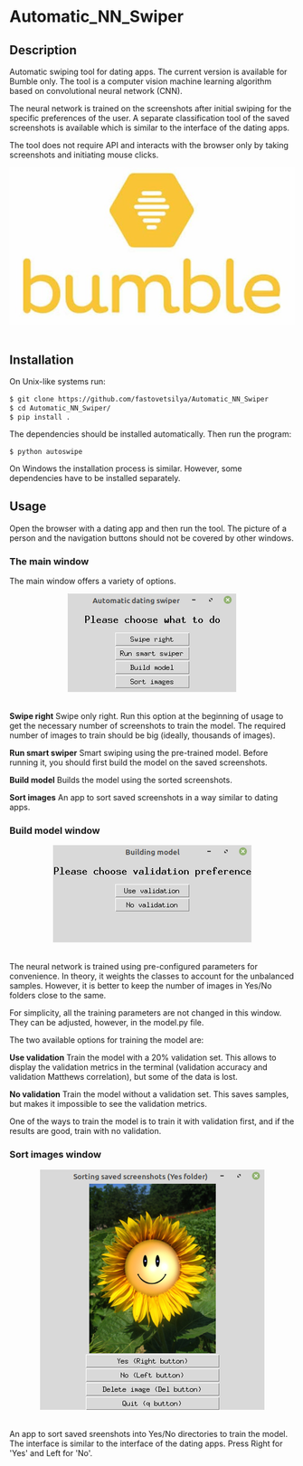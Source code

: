 # Automatic_NN_Swiper


## Description
Automatic swiping tool for dating apps. The current version is available for Bumble only. 
The tool is a computer vision machine learning algorithm based on convolutional neural 
network (CNN). 

The neural network is trained on the screenshots after initial swiping for the specific 
preferences of the user. A separate classification tool of the saved screenshots is available 
which is similar to the interface of the dating apps. 

The tool does not require API and interacts with the browser only by taking screenshots and 
initiating mouse clicks. 

<div align="center">
  <img src="https://github.com/fastovetsilya/Automatic_NN_Swiper/blob/master/examples/bumble_logo.png"><br><br>
</div>


## Installation 
On Unix-like systems run:
```console
$ git clone https://github.com/fastovetsilya/Automatic_NN_Swiper
$ cd Automatic_NN_Swiper/ 
$ pip install .
```

The dependencies should be installed automatically. Then run the program:
```console
$ python autoswipe
```

On Windows the installation process is similar. However, some dependencies have to be installed separately. 


## Usage
Open the browser with a dating app and then run the tool. The picture of a person and the navigation buttons should not 
be covered by other windows.

### The main window
The main window offers a variety of options. 

<div align="center">
  <img src="https://github.com/fastovetsilya/Automatic_NN_Swiper/blob/master/examples/main_window.png"><br><br>
</div>

**Swipe right** Swipe only right. Run this option at the beginning of usage to get the necessary number of screenshots to train the model. 
The required number of images to train should be big (ideally, thousands of images). 

**Run smart swiper** Smart swiping using the pre-trained model. Before running it, you should first build the model on the saved 
screenshots. 

**Build model** Builds the model using the sorted screenshots.

**Sort images** An app to sort saved screenshots in a way similar to dating apps. 

### Build model window

<div align="center">
  <img src="https://github.com/fastovetsilya/Automatic_NN_Swiper/blob/master/examples/build_model_window.png"><br><br>
</div>

The neural network is trained using pre-configured parameters for convenience. In theory, it weights the classes to account for the unbalanced samples. However, it is better to keep the number of images in Yes/No folders close to the same. 

For simplicity, all the training parameters are not changed in this window. They can be adjusted, however, in the model.py file. 

The two available options for training the model are: 

**Use validation** Train the model with a 20% validation set. This allows to display the validation metrics in the terminal (validation accuracy and validation Matthews correlation), but some of the data is lost.

**No validation** Train the model without a validation set. This saves samples, but makes it impossible to see the validation metrics. 

One of the ways to train the model is to train it with validation first, and if the results are good, train with no validation. 

### Sort images window

<div align="center">
  <img src="https://github.com/fastovetsilya/Automatic_NN_Swiper/blob/master/examples/sort_images_window.png"><br><br>
</div>

An app to sort saved sreenshots into Yes/No directories to train the model. The interface is similar to the interface of the dating apps. 
Press Right for 'Yes' and Left for 'No'. 















